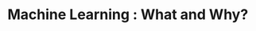 # Machine Learning : What and Why?


<!--stackedit_data:
eyJwcm9wZXJ0aWVzIjoibGF5b3V0OiBhcnRpY2xlXG50aXRsZT
ogTWFjaGluZSBMZWFybmluZyBTZXJpZXNcbnNpZGViYXI6XG4g
IG5hdjogbGF5b3V0c1xuIiwiaGlzdG9yeSI6Wy04MjA3NDA3Mj
BdfQ==
-->